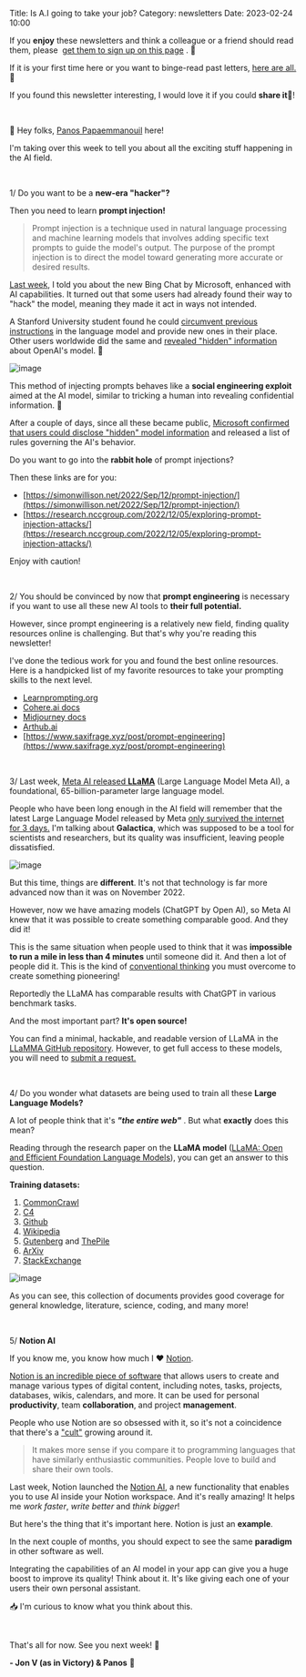 Title: Is A.I going to take your job?
Category: newsletters
Date: 2023-02-24 10:00

If you **enjoy** these newsletters and think a colleague or a friend should read them, please  [get them to sign up on this page](https://jon.io/) . 📝

If it is your first time here or you want to binge-read past letters, [here are all.](https://jon.io/category/newsletters) 📰
  
If you found this newsletter interesting, I would love it if you could **share it**🔗!

<br>

👋 Hey folks, [Panos Papaemmanouil](https://www.linkedin.com/in/panagiotis-papaemmanouil/) here!

I'm taking over this week to tell you about all the exciting stuff happening in the AI field.

<br>

1/ Do you want to be a **new-era "hacker"?**  

Then you need to learn **prompt injection!**

> Prompt injection is a technique used in natural language processing and machine learning models that involves adding specific text prompts to guide the model's output. The purpose of the prompt injection is to direct the model toward generating more accurate or desired results.

[Last week](https://jon.io/one-word-epic), I told you about the new Bing Chat by Microsoft, enhanced with AI capabilities. It turned out that some users had already found their way to "hack" the model, meaning they made it act in ways not intended.
  
A Stanford University student found he could [circumvent previous instructions](https://arstechnica.com/information-technology/2023/02/ai-powered-bing-chat-spills-its-secrets-via-prompt-injection-attack/) in the language model and provide new ones in their place. Other users worldwide did the same and [revealed "hidden" information](https://twitter.com/marvinvonhagen/status/1623658144349011971) about OpenAI's model. 👀

![image](https://sendfoxprod.b-cdn.net/media/ZlISwr9R1e1FUfIv4UCZdCNPLDUJeY5MP2DeVqIb16325)
  

This method of injecting prompts behaves like a **social engineering exploit** aimed at the AI model, similar to tricking a human into revealing confidential information. 🤯

After a couple of days, since all these became public, [Microsoft confirmed that users could disclose "hidden" model information](https://www.theverge.com/23599441/microsoft-bing-ai-sydney-secret-rules) and released a list of rules governing the AI's behavior. 

Do you want to go into the **rabbit hole** of prompt injections?

Then these links are for you:

*   [https://simonwillison.net/2022/Sep/12/prompt-injection/](https://simonwillison.net/2022/Sep/12/prompt-injection/)
*   [https://research.nccgroup.com/2022/12/05/exploring-prompt-injection-attacks/](https://research.nccgroup.com/2022/12/05/exploring-prompt-injection-attacks/)

Enjoy with caution!

<br>
  
2/ You should be convinced by now that **prompt engineering** is necessary if you want to use all these new AI tools to **their full potential.**

However, since prompt engineering is a relatively new field, finding quality resources online is challenging. But that's why you're reading this newsletter!

I've done the tedious work for you and found the best online resources. Here is a handpicked list of my favorite resources to take your prompting skills to the next level.

*   [Learnprompting.org](https://learnprompting.org/)
*   [Cohere.ai docs](https://docs.cohere.ai/docs/prompt-engineering)
*   [Midjourney docs](https://docs.midjourney.com/)
*   [Arthub.ai](https://arthub.ai/)
*   [https://www.saxifrage.xyz/post/prompt-engineering](https://www.saxifrage.xyz/post/prompt-engineering)

<br>
  
3/ Last week, [Meta AI released **LLaMA**](https://ai.facebook.com/blog/large-language-model-llama-meta-ai/) (Large Language Model Meta AI), a foundational, 65-billion-parameter large language model.

People who have been long enough in the AI field will remember that the latest Large Language Model released by Meta [only survived the internet for 3 days.](https://www.technologyreview.com/2022/11/18/1063487/meta-large-language-model-ai-only-survived-three-days-gpt-3-science/) I'm talking about **Galactica**, which was supposed to be a tool for scientists and researchers, but its quality was insufficient, leaving people dissatisfied.

![image](https://sendfoxprod.b-cdn.net/media/256t3wM9OMbVHZPT47SvwqMG1ObfrIC6uQEVJIun16325)

But this time, things are **different**. It's not that technology is far more advanced now than it was on November 2022.

However, now we have amazing models (ChatGPT by Open AI), so Meta AI knew that it was possible to create something comparable good. And they did it!
 
This is the same situation when people used to think that it was **impossible to run a mile in less than 4 minutes** until someone did it. And then a lot of people did it. This is the kind of [conventional thinking](https://hbr.org/2018/03/what-breaking-the-4-minute-mile-taught-us-about-the-limits-of-conventional-thinking) you must overcome to create something pioneering!

Reportedly the LLaMA has comparable results with ChatGPT in various benchmark tasks.  

And the most important part? **It's open source!**

You can find a minimal, hackable, and readable version of LLaMA in the [LLaMMA GitHub repository](https://github.com/facebookresearch/llama). However, to get full access to these models, you will need to [submit a request.](https://docs.google.com/forms/d/e/1FAIpQLSfqNECQnMkycAp2jP4Z9TFX0cGR4uf7b_fBxjY_OjhJILlKGA/viewform)

<br>

4/ Do you wonder what datasets are being used to train all these **Large Language Models?**

A lot of people think that it's **_"the entire web"_** . But what **exactly** does this mean?

Reading through the research paper on the **LLaMA model** ([LLaMA: Open and Efficient Foundation Language Models](https://research.facebook.com/publications/llama-open-and-efficient-foundation-language-models/)), you can get an answer to this question.

**Training datasets:**

1.  [CommonCrawl](https://commoncrawl.org/)
2.  [C4](https://huggingface.co/datasets/c4)
3.  [Github](https://cloud.google.com/blog/topics/public-datasets/github-on-bigquery-analyze-all-the-open-source-code)
4.  [Wikipedia](https://www.wikipedia.org/)
5.  [Gutenberg](https://www.gutenberg.org/) and [ThePile](https://pile.eleuther.ai/)
6.  [ArXiv](https://arxiv.org/)
7.  [StackExchange](https://stackexchange.com/)

![image](https://sendfoxprod.b-cdn.net/media/BfhFr7jwpXI1wlwCxkM7exJAuoJFDvC4gzghcmHH16325)

As you can see, this collection of documents provides good coverage for general knowledge, literature, science, coding, and many more!
  
<br>

5/ **Notion AI**

If you know me, you know how much I ❤️ [Notion](https://www.notion.so/).

[Notion is an incredible piece of software](https://www.reddit.com/r/Notion/) that allows users to create and manage various types of digital content, including notes, tasks, projects, databases, wikis, calendars, and more. It can be used for personal **productivity**, team **collaboration**, and project **management**.

People who use Notion are so obsessed with it, so it's not a coincidence that there's a ["cult"](https://the-ken.com/podcasts/cost-to-company/the-cult-of-notion/) growing around it.

> It makes more sense if you compare it to programming languages that have similarly enthusiastic communities. People love to build and share their own tools.

Last week, Notion launched the [Notion AI](https://www.notion.so/product/ai), a new functionality that enables you to use AI inside your Notion workspace. And it's really amazing! It helps me _work faster_, _write better_ and _think bigger_!

But here's the thing that it's important here. Notion is just an **example**.

In the next couple of months, you should expect to see the same **paradigm** in other software as well.

Integrating the capabilities of an AI model in your app can give you a huge boost to improve its quality! Think about it. It's like giving each one of your users their own personal assistant.

📥 I'm curious to know what you think about this.

<br>

That's all for now. See you next week! 🚀

**\- Jon V (as in Victory) & Panos** 🚀
